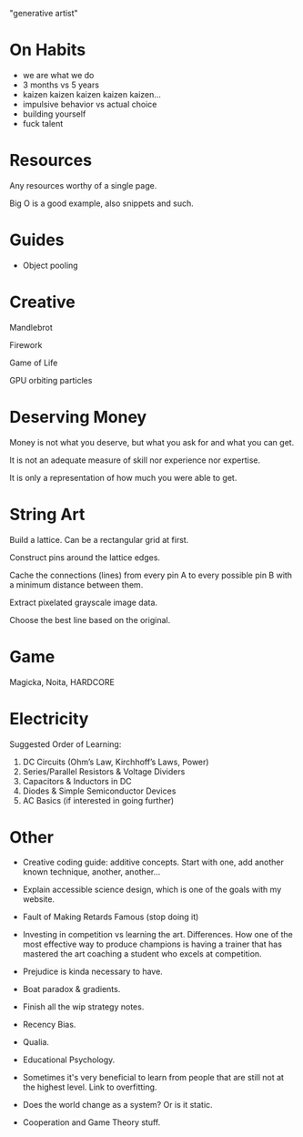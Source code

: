 "generative artist"

# On Habits

- we are what we do
- 3 months vs 5 years
- kaizen kaizen kaizen kaizen kaizen...
- impulsive behavior vs actual choice
- building yourself
- fuck talent

# Resources

Any resources worthy of a single page.

Big O is a good example, also snippets and such.

# Guides

- Object pooling

# Creative

Mandlebrot

Firework

Game of Life

GPU orbiting particles

# Deserving Money

Money is not what you deserve, but what you ask for and what you can get.

It is not an adequate measure of skill nor experience nor expertise.

It is only a representation of how much you were able to get.

# String Art

Build a lattice. Can be a rectangular grid at first.

Construct pins around the lattice edges.

Cache the connections (lines) from every pin A to every possible pin B with a minimum distance between them.

Extract pixelated grayscale image data.

Choose the best line based on the original.

# Game

Magicka, Noita, HARDCORE

# Electricity

Suggested Order of Learning:

1. DC Circuits (Ohm’s Law, Kirchhoff’s Laws, Power)
2. Series/Parallel Resistors & Voltage Dividers
3. Capacitors & Inductors in DC
4. Diodes & Simple Semiconductor Devices
5. AC Basics (if interested in going further)

# Other

- Creative coding guide: additive concepts. Start with one, add another known technique, another, another...

- Explain accessible science design, which is one of the goals with my website.

- Fault of Making Retards Famous (stop doing it)

- Investing in competition vs learning the art. Differences. How one of the most effective way to produce champions is having a trainer that has mastered the art coaching a student who excels at competition.

- Prejudice is kinda necessary to have.

- Boat paradox & gradients.

- Finish all the wip strategy notes.

- Recency Bias.

- Qualia.

- Educational Psychology.

- Sometimes it's very beneficial to learn from people that
  are still not at the highest level. Link to overfitting.

- Does the world change as a system? Or is it static.

- Cooperation and Game Theory stuff.
